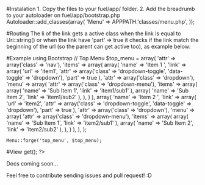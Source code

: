 #Instalation
	1. Copy the files to your fuel/app/ folder.
	2. Add the breadrumb to your autoloader on fuel/app/bootstrap.php
		Autoloader::add_classes(array(
			'Menu' => APPPATH.'classes/menu.php',
		));

#Routing
The li of the link gets a active class when the link is equal to Uri::string() or when the link have 'part' => true it checks if the link match the beginning of the url (so the parent can get active too), as example below:

#Example using Bootstrap
	// Top Menu
	$top_menu = array(
		'attr'  => array('class' => 'nav'),
		'items' => array(
			array(
				'name' => 'Item 1 <b class="caret"></b>',
				'link' => array(
					'url'  => 'item1',
					'attr' => array('class' => 'dropdown-toggle', 'data-toggle' => 'dropdown'),
					'part' => true
				),
				'attr' => array('class' => 'dropdown'),
				'menu' => array(
					'attr'  => array('class' => 'dropdown-menu'),
					'items' => array(
						array(
							'name' => 'Sub Item 1',
							'link' => 'item1/sub1'
						),
						array(
							'name' => 'Sub Item 2',
							'link' => 'item1/sub2'
						),
					),
				)
			),
			array(
				'name' => 'Item 2 <b class="caret"></b>',
				'link' => array(
					'url'  => 'item2',
					'attr' => array('class' => 'dropdown-toggle', 'data-toggle' => 'dropdown'),
					'part' => true
				),
				'attr' => array('class' => 'dropdown'),
				'menu' => array(
					'attr'  => array('class' => 'dropdown-menu'),
					'items' => array(
						array(
							'name' => 'Sub Item 1',
							'link' => 'item2/sub1'
						),
						array(
							'name' => 'Sub Item 2',
							'link' => 'item2/sub2'
						),
					),
				)
			),
		),
	);

	Menu::forge('top_menu', $top_menu);

#View
	<?php echo Menu::instance('top_menu')->get(); ?>

Docs coming soon...

Feel free to contribute sending issues and pull request! :D